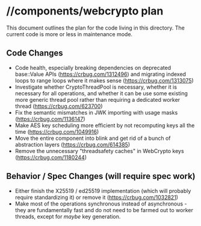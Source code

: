 # //components/webcrypto plan

This document outlines the plan for the code living in this directory. The
current code is more or less in maintenance mode.

## Code Changes

* Code health, especially breaking dependencies on deprecated base::Value
  APIs (https://crbug.com/1312496) and migrating indexed loops to range loops
  where it makes sense (https://crbug.com/1313075)
* Investigate whether CryptoThreadPool is necessary, whether it is necessary
  for all operations, and whether it can be use some existing more generic
  thread pool rather than requiring a dedicated worker thread
  (https://crbug.com/623700)
* Fix the semantic mismatches in JWK importing with usage masks
  (https://crbug.com/1136147)
* Make AES key scheduling more efficient by not recomputing keys all the
  time (https://crbug.com/1049916)
* Move the entire component into blink and get rid of a bunch of abstraction
  layers (https://crbug.com/614385)
* Remove the unnecessary "threadsafety caches" in WebCrypto keys
  (https://crbug.com/1180244)

## Behavior / Spec Changes (will require spec work)
* Either finish the X25519 / ed25519 implementation (which will probably require
  standardizing it) or remove it (https://crbug.com/1032821)
* Make most of the operations synchronous instead of asynchronous - they are
  fundamentally fast and do not need to be farmed out to worker threads, except
  for *maybe* key generation.
